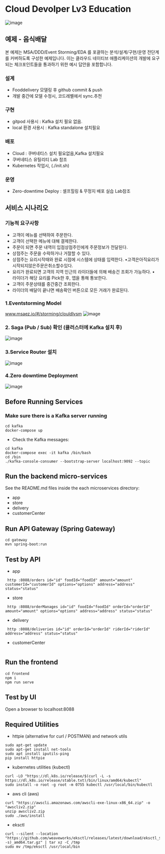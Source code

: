 # Cloud Devolper Lv3 Education
![image](https://user-images.githubusercontent.com/49936027/203254202-97ae6b49-9b0b-4204-b2b2-b15b07335774.png)

## 예제 - 음식배달
본 예제는 MSA/DDD/Event Storming/EDA 를 포괄하는 분석/설계/구현/운영 전단계를 커버하도록 구성한 예제입니다. 이는 클라우드 네이티브 애플리케이션의 개발에 요구되는 체크포인트들을 통과하기 위한 예시 답안을 포함합니다.

### 설계
- Fooddelivery 모델링 후 github commit & push
- 개발 중간에 모델 수정시, 코드레벨에서 sync.추천
### 구현
- gitpod 사용시 : Kafka 설치 필요 없음.
- local 환경 사용시 : Kafka standalone 설치필요
### 배포
- Cloud : 쿠버네티스 설치 필요없음,Kafka 설치필요
- 쿠버네티스 유틸리티 Lab 참조
- Kubernetes 작업시, (./init.sh)
### 운영
- Zero-downtime Deploy : 셀프힐링 & 무정지 배포 실습 Lab참조

## 서비스 시나리오
### 기능적 요구사항
- 고객이 메뉴를 선택하여 주문한다.
- 고객이 선택한 메뉴에 대해 결제한다.
- 주문이 되면 주문 내역이 입점상점주인에게 주문정보가 전달된다.
- 상점주는 주문을 수락하거나 거절할 수 있다.
- 상점주는 요리시작때와 완료 시점에 시스템에 상태를 입력한다. •고객은아직요리가시작되지않은주문은취소할수있다.
- 요리가 완료되면 고객의 지역 인근의 라이더들에 의해 배송건 조회가 가능하다. • 라이더가 해당 요리를 Pick한 후, 앱을 통해 통보한다.
- 고객이 주문상태를 중간중간 조회한다.
- 라이더의 배달이 끝나면 배송확인 버튼으로 모든 거래가 완료된다.


### 1.Eventstorming Model
www.msaez.io/#/storming/clouldlvsm
![image](https://github.com/BoyoungHyeon/clould-lv3/assets/49936027/69f9c830-c14e-4b02-8ce2-3ebb5dd908d7)

### 2. Saga (Pub / Sub) 확인 (클러스터에 Kafka 설치 후)
![image](https://github.com/BoyoungHyeon/clould-lv3/assets/49936027/2c96c144-801f-4227-a2d3-83c977b7e04c)

### 3.Service Router 설치
![image](https://github.com/BoyoungHyeon/clould-lv3/assets/49936027/5b01930e-8545-4af0-9d62-4080838e36e5)

### 4.Zero downtime Deployment
![image](https://github.com/BoyoungHyeon/clould-lv3/assets/49936027/eb29bbb5-1922-4b46-a7f7-44002334c52c)


## Before Running Services
### Make sure there is a Kafka server running
```
cd kafka
docker-compose up
```
- Check the Kafka messages:
```
cd kafka
docker-compose exec -it kafka /bin/bash
cd /bin
./kafka-console-consumer --bootstrap-server localhost:9092 --topic
```

## Run the backend micro-services
See the README.md files inside the each microservices directory:

- app
- store
- delivery
- customerCenter


## Run API Gateway (Spring Gateway)
```
cd gateway
mvn spring-boot:run
```

## Test by API
- app
```
 http :8088/orders id="id" foodId="foodId" amount="amount" customerId="customerId" options="options" address="address" status="status" 
```
- store
```
 http :8088/orderManages id="id" foodId="foodId" orderId="orderId" amount="amount" options="options" address="address" status="status" 
```
- delivery
```
 http :8088/deliveries id="id" orderId="orderId" riderId="riderId" address="address" status="status" 
```
- customerCenter
```
```


## Run the frontend
```
cd frontend
npm i
npm run serve
```

## Test by UI
Open a browser to localhost:8088

## Required Utilities

- httpie (alternative for curl / POSTMAN) and network utils
```
sudo apt-get update
sudo apt-get install net-tools
sudo apt install iputils-ping
pip install httpie
```

- kubernetes utilities (kubectl)
```
curl -LO "https://dl.k8s.io/release/$(curl -L -s https://dl.k8s.io/release/stable.txt)/bin/linux/amd64/kubectl"
sudo install -o root -g root -m 0755 kubectl /usr/local/bin/kubectl
```

- aws cli (aws)
```
curl "https://awscli.amazonaws.com/awscli-exe-linux-x86_64.zip" -o "awscliv2.zip"
unzip awscliv2.zip
sudo ./aws/install
```

- eksctl 
```
curl --silent --location "https://github.com/weaveworks/eksctl/releases/latest/download/eksctl_$(uname -s)_amd64.tar.gz" | tar xz -C /tmp
sudo mv /tmp/eksctl /usr/local/bin
```

